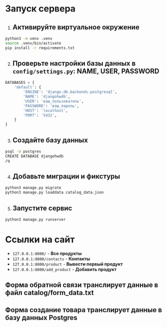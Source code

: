# Запуск сервера
1. ## Активируйте виртуальное окружение
```bash
python3 -m venv .venv
source .venv/bin/activate
pip install -r requirements.txt
```

2. ## Проверьте настройки базы данных в `config/settings.py`: NAME, USER, PASSWORD
```python
DATABASES = {
    'default': {
        'ENGINE': 'django.db.backends.postgresql',
        'NAME': 'djangohwdb',  
        'USER': 'ваш_пользователь',  
        'PASSWORD': 'ваш_пароль',  
        'HOST': 'localhost',
        'PORT': '5432',
    }
}
```

3. ## Создайте базу данных
```bash
psql -U postgres
CREATE DATABASE djangohwdb
/q
```

4. ## Добавьте миграции и фикстуры
```bash
python3 manage.py migrate
python3 manage.py loaddata catalog_data.json
```

5. ## Запустите сервис
```bash
python3 manage.py runserver
```

# Ссылки на сайт
- `127.0.0.1:8000/` - **Все продукты**
- `127.0.0.1:8000/contacts` - **Контакты**
- `127.0.0.1:8000/product` - **Вывести первый продукт**
- `127.0.0.1:8000/add_product` - **Добавить продукт**

## Форма обратной связи транслирует данные в файл catalog/form_data.txt
## Форма создание товара транслирует данные в базу данных Postgres
